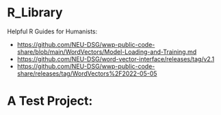 # R_Library
 Helpful R Guides for Humanists: 
- https://github.com/NEU-DSG/wwp-public-code-share/blob/main/WordVectors/Model-Loading-and-Training.md
- https://github.com/NEU-DSG/word-vector-interface/releases/tag/v2.1
- https://github.com/NEU-DSG/wwp-public-code-share/releases/tag/WordVectors%2F2022-05-05


# A Test Project: 
